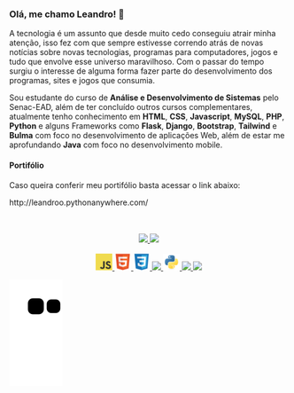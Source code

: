 ### Olá, me chamo Leandro! 👋
<div>
<p> A tecnologia é um assunto que desde muito cedo conseguiu atrair minha atenção, isso fez com que sempre
                estivesse correndo atrás de novas notícias sobre novas tecnologias, programas para computadores, jogos e
                tudo que envolve esse universo maravilhoso. Com o passar do tempo surgiu o interesse de alguma forma
                fazer parte do desenvolvimento dos programas, sites e jogos que consumia.</p>
  <p> Sou estudante do curso de <b>Análise e Desenvolvimento de Sistemas</b> pelo Senac-EAD, além de ter concluído
                outros cursos complementares, atualmente tenho conhecimento em <b>HTML</b>, <b>CSS</b>, <b>Javascript</b>, <b>MySQL</b>, <b>PHP</b>, <b>Python</b> e alguns Frameworks como <b>Flask</b>, <b>Django</b>, <b>Bootstrap</b>, <b>Tailwind</b> e <b>Bulma</b> com foco
                no desenvolvimento de aplicações Web, além de estar me aprofundando  <b>Java</b> com foco no
                desenvolvimento mobile.</p>
  <h4>Portifólio</h4>
  <p>Caso queira conferir meu portifólio basta acessar o link abaixo:</p>
  <p>http://leandroo.pythonanywhere.com/</p>
  </div><br><br>
<div align="center">
  <a href="https://github.com/Leandro0O">
  <img height="180em" src="https://github-readme-stats.vercel.app/api?username=Leandro0O&show_icons=true&theme=chartreuse-dark&include_all_commits=true&count_private=true"/>
  <img height="180vh" src="https://github-readme-stats.vercel.app/api/top-langs/?username=Leandro0O&layout=compact&langs_count=7&theme=chartreuse-dark"/>  
</div><br>

<div align="center">
  <code><img height="30" src="https://raw.githubusercontent.com/github/explore/80688e429a7d4ef2fca1e82350fe8e3517d3494d/topics/javascript/javascript.png"></code>
  <code><img height="30" src="https://raw.githubusercontent.com/devicons/devicon/master/icons/html5/html5-original.svg"></code>
  <code><img height="30" src="https://raw.githubusercontent.com/devicons/devicon/master/icons/css3/css3-original.svg"></code>
  <code><img height="30"src="https://cdn.jsdelivr.net/gh/devicons/devicon/icons/bootstrap/bootstrap-original.svg"></code>
  <code><img height="30" src="https://raw.githubusercontent.com/devicons/devicon/master/icons/python/python-original.svg"></code>
  <code><img height="30" src="https://cdn.jsdelivr.net/gh/devicons/devicon/icons/php/php-original.svg"></code>
  <code><img height="30" src="https://cdn.jsdelivr.net/gh/devicons/devicon/icons/mysql/mysql-plain.svg"></code>
   
</div>
 
  

 ![Snake animation](https://github.com/Leandro0O/Leandro0O/blob/output/github-contribution-grid-snake.svg)

  
  
  
<!--
**Leandro0O/Leandro0O** is a ✨ _special_ ✨ repository because its `README.md` (this file) appears on your GitHub profile.

Here are some ideas to get you started:

- 🔭 I’m currently working on ...
- 🌱 I’m currently learning ...
- 👯 I’m looking to collaborate on ...
- 🤔 I’m looking for help with ...
- 💬 Ask me about ...
- 📫 How to reach me: ...
- 😄 Pronouns: ...
- ⚡ Fun fact: ...
-->
